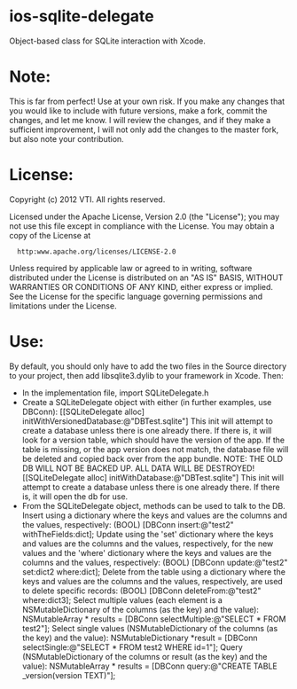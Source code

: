 ios-sqlite-delegate
===================

Object-based class for SQLite interaction with Xcode.

Note:
===================

This is far from perfect!  Use at your own risk.  If you make any changes that you would like to include with future versions, make a fork, commit the changes, and let me know. I will review the changes, and if they make a sufficient improvement, I will not only add the changes to the master fork, but also note your contribution.

License:
===================

Copyright (c) 2012 VTI. All rights reserved.

Licensed under the Apache License, Version 2.0 (the "License");
you may not use this file except in compliance with the License.
You may obtain a copy of the License at

      http:www.apache.org/licenses/LICENSE-2.0

Unless required by applicable law or agreed to in writing, software
distributed under the License is distributed on an "AS IS" BASIS,
WITHOUT WARRANTIES OR CONDITIONS OF ANY KIND, either express or implied.
See the License for the specific language governing permissions and
limitations under the License.

Use:
====================
By default, you should only have to add the two files in the Source directory to your project, then add libsqlite3.dylib to your framework in Xcode.  Then:

- In the implementation file, import SQLiteDelegate.h
- Create a SQLiteDelegate object with either (in further examples, use DBConn):
    [[SQLiteDelegate alloc] initWithVersionedDatabase:@"DBTest.sqlite"]
        This init will attempt to create a database unless there is one already there.
        If there is, it will look for a version table, which should have the version
        of the app.  If the table is missing, or the app version does not match,
        the database file will be deleted and copied back over from the app bundle.
        NOTE:  THE OLD DB WILL NOT BE BACKED UP.  ALL DATA WILL BE DESTROYED!
    [[SQLiteDelegate alloc] initWithDatabase:@"DBTest.sqlite"]
        This init will attempt to create a database unless there is one already there.
        If there is, it will open the db for use.      
- From the SQLiteDelegate object, methods can be used to talk to the DB.
    Insert using a dictionary where the keys and values are the columns and the values, respectively:
        (BOOL) [DBConn insert:@"test2" withTheFields:dict];
    Update using the 'set' dictionary where the keys and values are the columns and the values, respectively, for the new values and the 'where' dictionary where the keys and values are the columns and the values, respectively:
        (BOOL) [DBConn update:@"test2" set:dict2 where:dict];
    Delete from the table using a dictionary where the keys and values are the columns and the values, respectively, are used to delete specific records:
        (BOOL) [DBConn deleteFrom:@"test2" where:dict3];
    Select multiple values (each element is a NSMutableDictionary of the columns (as the key) and the value):
        NSMutableArray * results = [DBConn selectMultiple:@"SELECT * FROM test2"];
    Select single values (NSMutableDictionary of the columns (as the key) and the value):
        NSMutableDictionary *result = [DBConn selectSingle:@"SELECT * FROM test2 WHERE id=1"];
    Query (NSMutableDictionary of the columns or result (as the key) and the value):
        NSMutableArray * results = [DBConn query:@"CREATE TABLE _version(version TEXT)"];
